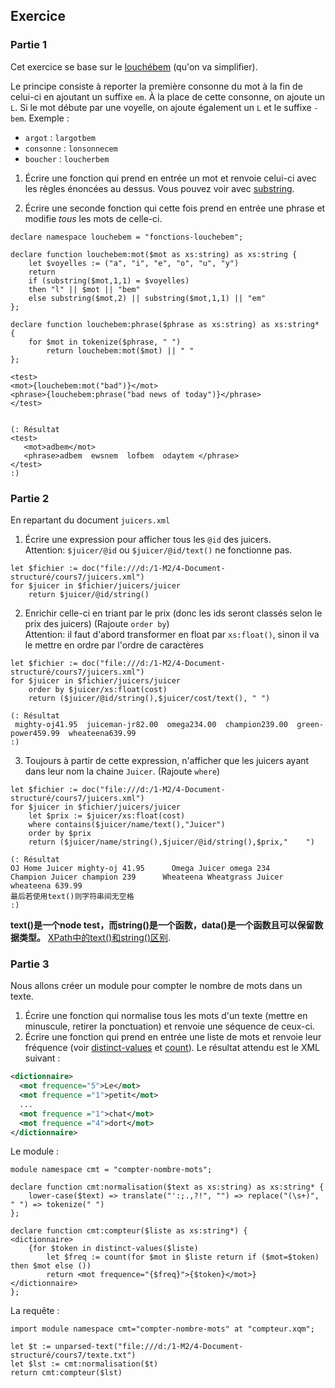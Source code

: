 ## Exercice

### Partie 1

Cet exercice se base sur le [louchébem](https://fr.wikipedia.org/wiki/Louch%C3%A9bem) (qu'on va simplifier).

Le principe consiste à reporter la première consonne du mot à la fin de celui-ci en ajoutant un suffixe `em`. À la place de cette consonne, on ajoute un `L`. Si le mot débute par une voyelle, on ajoute également un  `L` et le suffixe `-bem`. Exemple :

- `argot` : `largotbem`
- `consonne` : `lonsonnecem`
- `boucher` : `loucherbem`

1. Écrire une fonction qui prend en entrée un mot et renvoie celui-ci avec les règles énoncées au dessus. Vous pouvez voir avec [substring](http://www.xqueryfunctions.com/xq/fn_substring.html).

2. Écrire une seconde fonction qui cette fois prend en entrée une phrase et modifie *tous* les mots de celle-ci.

```xquery
declare namespace louchebem = "fonctions-louchebem";

declare function louchebem:mot($mot as xs:string) as xs:string {
    let $voyelles := ("a", "i", "e", "o", "u", "y")
    return
    if (substring($mot,1,1) = $voyelles)
    then "l" || $mot || "bem"
    else substring($mot,2) || substring($mot,1,1) || "em"
};

declare function louchebem:phrase($phrase as xs:string) as xs:string* {
    for $mot in tokenize($phrase, " ")
        return louchebem:mot($mot) || " "
};

<test>
<mot>{louchebem:mot("bad")}</mot>
<phrase>{louchebem:phrase("bad news of today")}</phrase>
</test>


(: Résultat
<test>
   <mot>adbem</mot>
   <phrase>adbem  ewsnem  lofbem  odaytem </phrase>
</test>
:)
```


### Partie 2

En repartant du document `juicers.xml`

1. Écrire une expression pour afficher tous les `@id` des juicers.   
Attention: `$juicer/@id` ou `$juicer/@id/text()` ne fonctionne pas.

```xquery
let $fichier := doc("file:///d:/1-M2/4-Document-structuré/cours7/juicers.xml")
for $juicer in $fichier/juicers/juicer
    return $juicer/@id/string()
```

2. Enrichir celle-ci en triant par le prix (donc les ids seront classés selon le prix des juicers)  (Rajoute `order by`)  
Attention: il faut d'abord transformer en float par `xs:float()`, sinon il va le mettre en ordre par l'ordre de caractères

```xquery
let $fichier := doc("file:///d:/1-M2/4-Document-structuré/cours7/juicers.xml")
for $juicer in $fichier/juicers/juicer
    order by $juicer/xs:float(cost)
    return ($juicer/@id/string(),$juicer/cost/text(), " ")

(: Résultat
 mighty-oj41.95  juiceman-jr82.00  omega234.00  champion239.00  green-power459.99  wheateena639.99 
:)
```

3. Toujours à partir de cette expression, n'afficher que les juicers ayant dans leur nom la chaine `Juicer`.  (Rajoute `where`)  

```xquery
let $fichier := doc("file:///d:/1-M2/4-Document-structuré/cours7/juicers.xml")
for $juicer in $fichier/juicers/juicer
    let $prix := $juicer/xs:float(cost)
    where contains($juicer/name/text(),"Juicer")
    order by $prix
    return ($juicer/name/string(),$juicer/@id/string(),$prix,"    ")
	
(: Résultat
OJ Home Juicer mighty-oj 41.95      Omega Juicer omega 234      Champion Juicer champion 239      Wheateena Wheatgrass Juicer wheateena 639.99 
最后若使用text()则字符串间无空格   
:)
```

**text()是一个node test，而string()是一个函数，data()是一个函数且可以保留数据类型。**
[XPath中的text()和string()区别](https://blog.csdn.net/jiangchao858/article/details/63314426).

### Partie 3

Nous allons créer un module pour compter le nombre de mots dans un texte.

1. Écrire une fonction qui normalise tous les mots d'un texte (mettre en minuscule, retirer la ponctuation) et renvoie une séquence de ceux-ci.
2. Écrire une fonction qui prend en entrée une liste de mots et renvoie leur fréquence (voir [distinct-values](http://www.xqueryfunctions.com/xq/fn_distinct-values.html) et [count](http://www.xqueryfunctions.com/xq/fn_count.html)). Le résultat attendu est le XML suivant :

```xml
<dictionnaire>
  <mot frequence="5">Le</mot>
  <mot frequence ="1">petit</mot>
  ...
  <mot frequence ="1">chat</mot>
  <mot frequence ="4">dort</mot>
</dictionnaire>
```

Le module :  
```xquery
module namespace cmt = "compter-nombre-mots";

declare function cmt:normalisation($text as xs:string) as xs:string* {
    lower-case($text) => translate("':;.,?!", "") => replace("(\s+)", " ") => tokenize(" ")
};

declare function cmt:compteur($liste as xs:string*) {
<dictionnaire>
    {for $token in distinct-values($liste)
        let $freq := count(for $mot in $liste return if ($mot=$token) then $mot else ())
        return <mot frequence="{$freq}">{$token}</mot>}
</dictionnaire>
};
```

La requête :  
```xquery
import module namespace cmt="compter-nombre-mots" at "compteur.xqm";

let $t := unparsed-text("file:///d:/1-M2/4-Document-structuré/cours7/texte.txt")
let $lst := cmt:normalisation($t)
return cmt:compteur($lst)
```